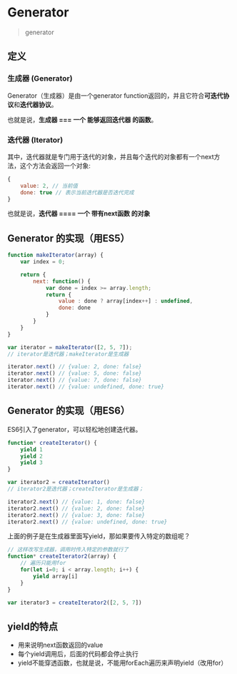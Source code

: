 # Generator
> generator

## 定义
### 生成器 (Generator)
Generator（生成器）是由一个generator function返回的，并且它符合**可迭代协议**和**迭代器协议**。

也就是说，**生成器 === 一个 能够返回迭代器 的函数**。

### 迭代器 (Iterator)
其中，迭代器就是专门用于迭代的对象，并且每个迭代的对象都有一个next方法，这个方法会返回一个对象:
```js
{
    value: 2, // 当前值
    done: true // 表示当前迭代器是否迭代完成
}
```
也就是说，**迭代器 ==== 一个 带有next函数 的对象**

## Generator 的实现（用ES5）
```js
function makeIterator(array) {
    var index = 0;

    return {
        next: function() {
            var done = index >= array.length;
            return {
                value : done ? array[index++] : undefined,
                done: done
            }
        }
    }
}

var iterator = makeIterator([2, 5, 7]); 
// iterator是迭代器；makeIterator是生成器

iterator.next() // {value: 2, done: false}
iterator.next() // {value: 5, done: false}
iterator.next() // {value: 7, done: false}
iterator.next() // {value: undefined, done: true}
```

## Generator 的实现（用ES6）
ES6引入了generator，可以轻松地创建迭代器。

```js
function* createIterator() {
    yield 1
    yield 2
    yield 3
}

var iterator2 = createIterator()
// iterator2是迭代器；createIterator是生成器；

iterator2.next() // {value: 1, done: false}
iterator2.next() // {value: 2, done: false}
iterator2.next() // {value: 3, done: false}
iterator2.next() // {value: undefined, done: true}
```
上面的例子是在生成器里面写yield，那如果要传入特定的数组呢？
```js
// 这样改写生成器，调用时传入特定的参数就行了
function* createIterator2(array) {
    // 遍历只能用for
    for(let i=0; i < array.length; i++) {
        yield array[i]
    }
}

var iterator3 = createIterator2([2, 5, 7])
```

## yield的特点
 * 用来说明next函数返回的value
 * 每个yield调用后，后面的代码都会停止执行
 * yield不能穿透函数，也就是说，不能用forEach遍历来声明yield（改用for）
